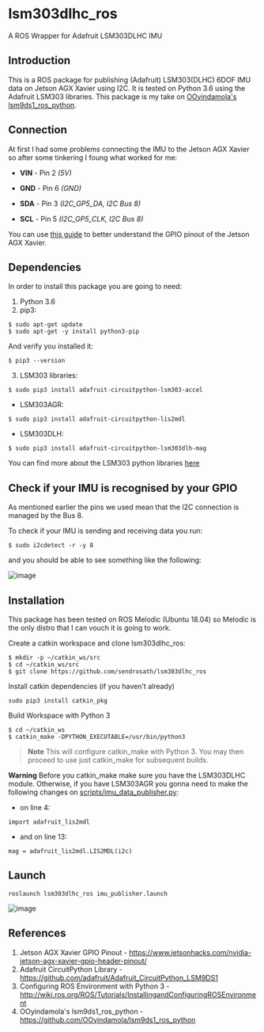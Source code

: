 # lsm303dlhc_ros
A  ROS Wrapper for Adafruit LSM303DLHC IMU 

## Introduction
This is a ROS package for publishing (Adafruit) LSM303(DLHC) 6DOF IMU data on Jetson AGX Xavier using I2C. It is tested on Python 3.6 using the Adafruit LSM303 libraries. This package is my take on [OOyindamola's lsm9ds1_ros_python](https://github.com/OOyindamola/lsm9ds1_ros_python).

## Connection
At first I had some problems connecting the IMU to the Jetson AGX Xavier so after some tinkering I foung what worked for me:

   * **VIN** - Pin 2 *(5V)*
   
   * **GND** - Pin 6 *(GND)*
   
   * **SDA** - Pin 3 *(I2C_GP5_DA, I2C Bus 8)*
   
   * **SCL** - Pin 5 *(I2C_GP5_CLK, I2C Bus 8)*

You can use [this guide](https://www.jetsonhacks.com/nvidia-jetson-agx-xavier-gpio-header-pinout/) to better understand the GPIO pinout of the Jetson AGX Xavier. 
   
## Dependencies

In order to install this package you are going to need:

1. Python 3.6
2. pip3:
```
$ sudo apt-get update
$ sudo apt-get -y install python3-pip
```
And verify you installed it:
```
$ pip3 --version
```
3. LSM303 libraries:
```
$ sudo pip3 install adafruit-circuitpython-lsm303-accel
```
* LSM303AGR:
```
$ sudo pip3 install adafruit-circuitpython-lis2mdl
```
* LSM303DLH:
```
$ sudo pip3 install adafruit-circuitpython-lsm303dlh-mag
```
You can find more about the LSM303 python libraries [here](https://learn.adafruit.com/lsm303-accelerometer-slash-compass-breakout/python-circuitpython)

## Check if your IMU is recognised by your GPIO
As mentioned earlier the pins we used mean that the I2C connection is managed by the Bus 8.

To check if your IMU is sending and receiving data you run:
```
$ sudo i2cdetect -r -y 8
```
and you should be able to see something like the following:

![image](https://user-images.githubusercontent.com/58865448/121136329-32c17980-c83e-11eb-957a-0094d72333f8.png)

## Installation
This package has been tested on ROS Melodic (Ubuntu 18.04) so Melodic is the only distro that I can vouch it is going to work. 

Create a catkin workspace and clone lsm303dlhc_ros:
```
$ mkdir -p ~/catkin_ws/src
$ cd ~/catkin_ws/src
$ git clone https://github.com/sendrosath/lsm303dlhc_ros
```
Install catkin dependencies (if you haven't already)
```
sudo pip3 install catkin_pkg
```
Build Workspace with Python 3
```
$ cd ~/catkin_ws
$ catkin_make -DPYTHON_EXECUTABLE=/usr/bin/python3
```
> **Note** This will configure catkin_make with Python 3. You may then proceed to use just catkin_make for subsequent builds.

**Warning** Before you catkin_make make sure you have the LSM303DLHC module. Otherwise, if you have LSM303AGR you gonna need to make the following changes on [scripts/imu_data_publisher.py](scripts/imu_data_publisher.py):

* on line 4:
```
import adafruit_lis2mdl
```
* and on line 13:
```
mag = adafruit_lis2mdl.LIS2MDL(i2c)
```
## Launch

```
roslaunch lsm303dlhc_ros imu_publisher.launch
```

![image](https://user-images.githubusercontent.com/58865448/121135712-72d42c80-c83d-11eb-94f6-ad659d233972.png)

## References
1. Jetson AGX Xavier GPIO Pinout - https://www.jetsonhacks.com/nvidia-jetson-agx-xavier-gpio-header-pinout/
2. Adafruit CircuitPython Library - https://github.com/adafruit/Adafruit_CircuitPython_LSM9DS1
3. Configuring ROS Environment with Python 3 - http://wiki.ros.org/ROS/Tutorials/InstallingandConfiguringROSEnvironment
4. OOyindamola's lsm9ds1_ros_python - https://github.com/OOyindamola/lsm9ds1_ros_python
